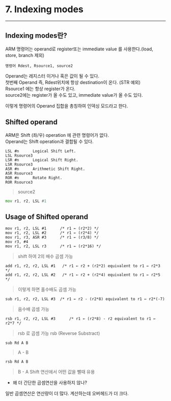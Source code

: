 
# 7. Indexing modes
----

  
<!-- toc -->


## Indexing modes란?

ARM 명령어는 operand로 register또는 immediate value 를 사용한다.(load, store, branch 제외)

```
명령어 Rdest, Rsource1, source2
```
Operand는 레지스터 이거나 혹은 값이 될 수 있다.  
첫번째 Operand 즉, Rdest위치에 항상 destination이 온다. (STR 예외)   
Rsource1 에는 항상 register가 온다.  
source2에는 register가 올 수도 있고, immediate value가 올 수도 있다.  

이렇게 명령어의 Operand 집합을 총칭하여 인덱싱 모드라고 한다.   

## Shifted operand

ARM은 Shift (좌/우) operation 에 관련 명령어가 없다.  
Operand는 Shift operation과 결합될 수 있다.  

```
LSL #n 		Logical Shift Left. 
LSL Rsource3
LSR #n		Logical Shift Right.
LSR Rsource3
ASR #n		Arithmetic Shift Right.
ASR Rsource3
ROR #n	 	Rotate Right.
ROR Rsource3
```
> source2 

```asm
mov r1, r2, LSL #1
```

## Usage of Shifted operand 

```
mov r1, r2, LSL #1      /* r1 ← (r2*2) */
mov r1, r2, LSL #2      /* r1 ← (r2*4) */
mov r1, r3, ASR #3      /* r1 ← (r3/8) */
mov r3, #4
mov r1, r2, LSL r3      /* r1 ← (r2*16) */
```
> shift 하여 2의 배수 곱셈 가능

```
add r1, r2, r2, LSL #1   /* r1 ← r2 + (r2*2) equivalent to r1 ← r2*3 */
add r1, r2, r2, LSL #2   /* r1 ← r2 + (r2*4) equivalent to r1 ← r2*5 */
```
> 이렇게 하면 홀수배도 곱셈 가능

```
sub r1, r2, r2, LSL #3  /* r1 ← r2 - (r2*8) equivalent to r1 ← r2*(-7)
```
> 음수배 곱셈 가능

```
rsb r1, r2, r2, LSL #3      /* r1 ← (r2*8) - r2 equivalent to r1 ← r2*7 */
```
> rsb 로 곱셈 가능
> rsb (Reverse Substract)

```
sub Rd A B
```
> A - B

```
rsb Rd A B
```
> B - A
> Shift 연산에서 어떤 값을 뺄때 유용



- 왜 더 간단한 곱셈연산을 사용하지 않나?

일반 곱셈연산은 연산량이 더 많다. 계산하는데  오버헤드가 더 크다. 





